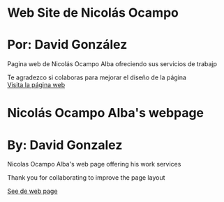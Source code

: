 # Web Site de Nicolás Ocampo

# Por: David González 

Pagina web de Nicolás Ocampo Alba ofreciendo sus servicios de trabajp <br>

Te agradezco si colaboras para mejorar el diseño de la página <br>
[Visita la página web](http://nocampo.comlu.com/)


# Nicolás Ocampo Alba's webpage

# By: David Gonzalez

Nicolas Ocampo Alba's web page offering his work services

Thank you for collaborating to improve the page layout<br>

[See de web page](http://nocampo.comlu.com/)
